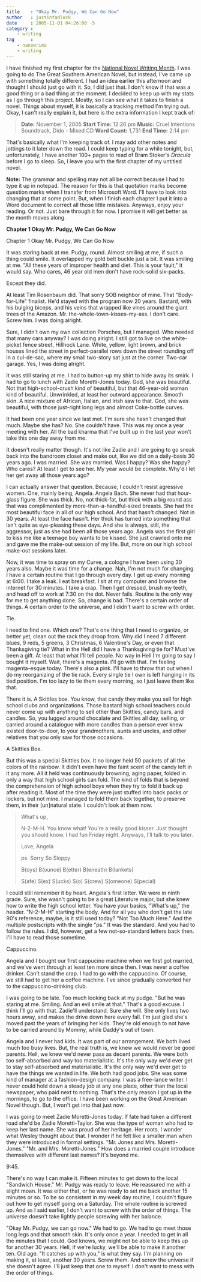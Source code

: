 ```yaml
---
title    : "Okay Mr. Pudgy, We Can Go Now"
author   : justintadlock
date     : 2005-11-01 04:26:00 -5
category :
    - writing
tag      :
    - nanowrimo
    - writing
---
```


I have finished my first chapter for the <a href="http://www.nanowrimo.org" title="National Novel Writing Month Website" rel="external"> National Novel Writing Month</a>.  I was going to do The Great Southern American Novel, but instead, I've came up with something totally different.  I had an idea earlier this afternoon and thought I should just go with it.  So, I did just that.  I don't know if that was a good thing or a bad thing at the moment.  I decided to keep up with my stats as I go through this project.  Mostly, so I can see what it takes to finish a novel.  Things about myself, it is basically a tracking method I'm trying out.  Okay, I can't really explain it, but here is the extra information I kept track of:

<blockquote>
<strong>Date:</strong> November 1, 2005
<strong>Start Time:</strong> 12:26 pm
<strong>Music:</strong> Cruel Intentions Soundtrack, Dido - Mixed CD
<strong>Word Count:</strong> 1,731
<strong>End Time:</strong> 2:14 pm
</blockquote>

That's basically what I'm keeping track of.  I may add other notes and jottings to it later down the road.  I could keep typing for a while tonight, but, unfortunately, I have another 100+ pages to read of Bram Stoker's <i> Dracula</i> before I go to sleep.  So, I leave you with the first chapter of my untitled novel.

<strong>Note:</strong> The grammar and spelling may not all be correct because I had to type it up in notepad.  The reason for this is that quotation marks become question marks when I transfer from Microsoft Word.  I'll have to look into changing that at some point.  But, when I finish each chapter I put it into a Word document to correct all those little mistakes.  Anyways, enjoy your reading.  Or not.  Just bare through it for now.  I promise it will get better as the month moves along.

<!--more-->

<strong>Chapter 1
Okay Mr. Pudgy, We Can Go Now</strong>

Chapter 1
Okay Mr. Pudgy, We Can Go Now

It was staring back at me.  Pudgy, round.  Almost smiling at me, if such a thing could smile.  It overlapped my gold belt buckle just a bit.  It was smiling at me.  "All these years of improper health and diet.  This is your fault," it would say.  Who cares,  46 year old men don't have rock-solid six-packs.

Except they did.

At least Tim Rosenbaum did.  That sorry SOB neighbor of mine.  That "Body-for-Life" finalist.  He'd stayed with the program now 20 years.  Bastard, with his bulging biceps, and his veins that wrapped like vines around the giant trees of the Amazon.  Mr. the-whole-town-kisses-my-ass.  I don't care.  Screw him.  I was doing alright.

Sure, I didn't own my own collection Porsches, but I managed.  Who needed that many cars anyway?  I was doing alright.  I still got to live on the white-picket fence street, Hillhock Lane.  White, yellow, light brown, and brick houses lined the street in perfect-parallel rows down the street rounding off in a cul-de-sac, where my small two-story sat just at the corner.  Two-car garage.  Yes, I was doing alright.

It was still staring at me.  I had to button-up my shirt to hide away its smirk.  I had to go to lunch with Zadie Moretti-Jones today.  God, she was beautiful.  Not that high-school-crush kind of beautiful, but that 46-year-old woman kind of beautiful.  Unwrinkled, at least her outward appearance.  Smooth skin.  A nice mixture of African, Italian, and Irish saw to that.  God, she was beautiful, with those just-right long legs and almost Coke-bottle curves.

It had been one year since we last met.  I'm sure she hasn't changed that much.  Maybe she has?  No.  She couldn't have.  This was my once a year meeting with her.  All the bad kharma that I've built up in the last year won't take this one day away from me.

It doesn't really matter though.  It's not like Zadie and I are going to go sneak back into the bandroom closet and make out, like we did on a daily-basis 30 years ago.  I was married.  She was married.  Was I happy?  Was she happy?  Who cares?  At least I get to see her.  My year would be complete.  Why'd I let her get away all those years ago?

I can actually answer that question.  Because, I couldn't resist agressive women.  One, mainly being, Angela.  Angela Bach.  She never had that hour-glass figure.  She was thick.  No, not thick-fat, but thick with a big round ass that was complimented by more-than-a-handful-sized breasts.  She had the most beautiful face in all of our high school.  And that hasn't changed.  Not in 30 years.  At least the face hasn't.  Her thick has turned into something that isn't quite as eye-pleasing these days.  And she is always, still, the aggressor, just as she had been all those years ago.  Angela was the first girl to kiss me like a teenage boy wants to be kissed.  She just crawled onto me and gave me the make-out session of my life.  But, more on our high school make-out sessions later.

Now, it was time to spray on my Curve, a cologne I have been using 30 years also.  Maybe it was time for a change.  Nah, I'm not much for changing.  I have a certain routine that I go through every day.  I get up every morning at 6:00.  I take a leak.  I eat breakfast.  I sit at my computer and browse the internet for 30 minutes.  I take a crap.  Then I get dressed, brush my teeth, and head off to work at 7:30 on the dot.  Never fails.  Routine is the only way for me to get anything done.  So, change is bad.  There's a certain order of things.  A certain order to the universe, and I didn't want to screw with order.

Tie.

I need to find one.  Which one?  That's one thing that I need to organize, or better yet, clean out the rack they droop from.  Why did I need 7 different blues, 9 reds, 5 greens, 3 Christmas, 6 Valentine's Day, or even that Thanksgiving tie?  What in the Hell did I have a Thanksgiving tie for?  Must've been a gift.  At least that what I'll tell people.  No way in Hell I'm going to say I bought it myself.  Wait, there's a magenta.  I'll go with that.  I'm feeling magenta-esque today.  There's also a pink.  I'll have to throw that out when I do my reorganizing of the tie rack.  Every single tie I own is left hanging in its tied position.  I'm too lazy to tie them every morning, so I just leave them like that.

There it is.  A Skittles box.  You know, that candy they make you sell for high school clubs and organizations.  Those bastard high school teachers could never come up with anything to sell other than Skittles, candy bars, and candles.  So, you lugged around chocalate and Skittles all day, selling, or carried around a catalogue with more candles than a person ever knew existed door-to-door, to your grandmothers, aunts and uncles, and other relatives that you only saw for those occasions.

A Skittles Box.

But this was a special Skittles box.  It no longer held 50 packets of all the colors of the rainbow.  It didn't even have the faint scent of the candy left in it any more.  All it held was continuously browning, aging paper, folded in only a way that high school girls can fold.  The kind of folds that is beyond the comprehension of high school boys when they try to fold it back up after reading it.  Most of the time they were just stuffed into back packs or lockers, but not mine.  I managed to fold them back together, to preserve them, in their [un]natural state.  I couldn't look at them now.

<blockquote>
What's up,

N-2-M-H.  You know what!  You're a really good kisser.  Just thought you should know.  I had fun Friday night.  Anyways, I'll talk to you later.

Love,
Angela

ps. Sorry So Sloppy

B(oys) B(ounce) B(etter) B(eneath) B(lankets)

S(afe) S(ex) S(ucks) S(o) S(crew) S(omeone) S(pecial)
</blockquote>

I could still remember it by heart.  Angela's first letter.  We were in ninth grade.  Sure, she wasn't going to be a great Literature major, but she knew how to write the high school letter.  You have your basics, "What's up," the header.  "N-2-M-H" starting the body.  And for all you who don't get the late 90's reference, maybe, is it still used today?  "Not Too Much Here."  And the multiple postscripts with the single "ps."  It was the standard.  And you had to follow the rules.  I did, however, get a few not-so-standard letters back then.  I'll have to read those sometime.

Cappuccino.

Angela and I bought our first cappucino machine when we first got married, and we've went through at least ten more since then.  I was never a coffee drinker.  Can't stand the crap.  I had to go with the cappuccino.  Of course, we still had to get her a coffee machine.  I've since gradually converted her to the cappuccino-drinking club.

I was going to be late.  Too much looking back at my pudge.  "But he was staring at me.  Smiling.  And an evil smile at that."  That's a good excuse.  I think I'll go with that.  Zadie'll understand.  Sure she will.  She only lives two hours away, and makes the drive down here every fall.  I'm just glad she's moved past the years of bringing her kids.  They're old enough to not have to be carried around by Mommy, while Daddy's out of town.

Angela and I never had kids.  It was part of our arrangement.  We both lived much too busy lives.  But, the real truth is, we knew we would never be good parents.  Hell, we knew we'd never pass as decent parents.  We were both too self-absorbed and way too materialistic.  It's the only way we'd ever get to stay self-absorbed and materialistic.  It's the only way we'd ever get to have the things we wanted in life.  We both had good jobs.  She was some kind of manager at a fashion-design company.  I was a free-lance writer.  I never could hold down a steady job at any one place, other than the local newspaper, who paid next to nothing.  That's the only reason I got up in the mornings, to go to the office.  I have been working on the Great American Novel though.  But, I won't get into that just now.

I was going to meet Zadie Moretti-Jones today.  If fate had taken a different road she'd be Zadie Moretti-Taylor.  She was the type of woman who had to keep her last name.  She was proud of her heritage.  Her roots.  I wonder what Wesley thought about that.  I wonder if he felt like a smaller man when they were introduced in formal settings.  "Mr. Jones and Mrs. Moretti-Jones."  "Mr. and Mrs. Moretti-Jones."  How does a married couple introduce themselves with different last names?  It's beyond me.

9:45.

There's no way I can make it.  Fifteen minutes to get down to the local "Sandwich House."  Mr. Pudgy was ready to leave.  He reassured me with a slight moan.  It was either that, or he was ready to set me back another 15 minutes or so.  To be so consistent in my week day routine, I couldn't figure out how to get myself going on a Saturday.  The whole routine is screwed up.  And as I said earlier, I don't want to screw with the order of things.  The universe doesn't take lightly people screwing with her balance.

"Okay Mr. Pudgy, we can go now."  We had to go.  We had to go meet those long legs and that smooth skin.  It's only once a year.  I needed to get in all the minutes that I could. God knows, we might not be able to keep this up for another 30 years.  Hell, if we're lucky, we'll be able to make it another ten.  Old age.  "It catches up with you," is what they say.  I'm planning on making it, at least, another 30 years.  Screw them.  And screw the universe if she doesn't agree.  I'll just keep that one to myself.  I don't want to mess with the order of things.
